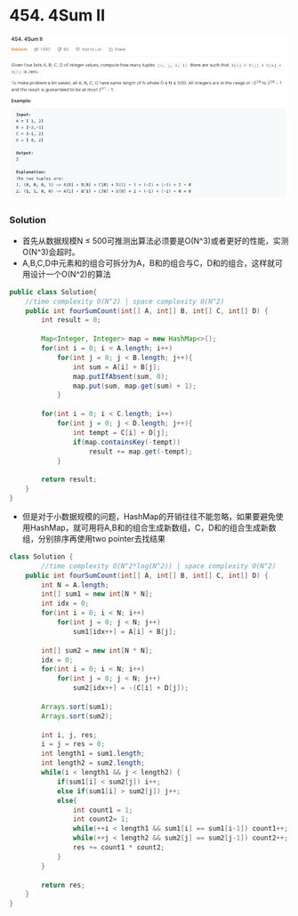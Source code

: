 # 454. 4Sum II

![454%204Sum%20II%208d5e86a41178434dad4d7565403ba1d8/Untitled.png](454%204Sum%20II%208d5e86a41178434dad4d7565403ba1d8/Untitled.png)

### Solution

- 首先从数据规模N ≤ 500可推测出算法必须要是O(N^3)或者更好的性能，实测O(N^3)会超时。
- A,B,C,D中元素和的组合可拆分为A，B和的组合与C，D和的组合，这样就可用设计一个O(N^2)的算法

```java
public class Solution{
    //time complexity O(N^2) | space complexity O(N^2)
    public int fourSumCount(int[] A, int[] B, int[] C, int[] D) {
        int result = 0;

        Map<Integer, Integer> map = new HashMap<>();
        for(int i = 0; i < A.length; i++)
            for(int j = 0; j < B.length; j++){
                int sum = A[i] + B[j];
                map.putIfAbsent(sum, 0);
                map.put(sum, map.get(sum) + 1);
            }

        for(int i = 0; i < C.length; i++)
            for(int j = 0; j < D.length; j++){
                int tempt = C[i] + D[j];
                if(map.containsKey(-tempt))
                    result += map.get(-tempt);
            }

        return result;
    }
}
```

- 但是对于小数据规模的问题，HashMap的开销往往不能忽略，如果要避免使用HashMap，就可用将A,B和的组合生成新数组，C，D和的组合生成新数组，分别排序再使用two pointer去找结果

```java
class Solution {
		//time complexity O(N^2*log(N^2)) | space complexity O(N^2)
    public int fourSumCount(int[] A, int[] B, int[] C, int[] D) {
        int N = A.length;
        int[] sum1 = new int[N * N];
        int idx = 0;
        for(int i = 0; i < N; i++)
            for(int j = 0; j < N; j++)
                sum1[idx++] = A[i] + B[j];
        
        int[] sum2 = new int[N * N];
        idx = 0;
        for(int i = 0; i < N; i++)
            for(int j = 0; j < N; j++)
                sum2[idx++] = -(C[i] + D[j]);
        
        Arrays.sort(sum1);
        Arrays.sort(sum2);

        int i, j, res;
        i = j = res = 0;
        int length1 = sum1.length;
        int length2 = sum2.length;
        while(i < length1 && j < length2) {
            if(sum1[i] < sum2[j]) i++;
            else if(sum1[i] > sum2[j]) j++;
            else{
                int count1 = 1; 
                int count2= 1;
                while(++i < length1 && sum1[i] == sum1[i-1]) count1++;
                while(++j < length2 && sum2[j] == sum2[j-1]) count2++;
                res += count1 * count2;
            }
        }

        return res;
    }
}
```